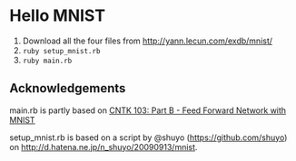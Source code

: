 # Hello MNIST

1. Download all the four files from http://yann.lecun.com/exdb/mnist/
2. `ruby setup_mnist.rb`
3. `ruby main.rb`

## Acknowledgements

main.rb is partly based on [CNTK 103: Part B - Feed Forward Network with MNIST](https://github.com/Microsoft/CNTK/blob/master/Tutorials/CNTK_103B_MNIST_FeedForwardNetwork.ipynb)

setup_mnist.rb is based on a script by @shuyo (https://github.com/shuyo) on http://d.hatena.ne.jp/n_shuyo/20090913/mnist.
